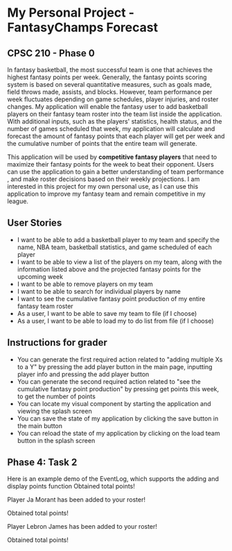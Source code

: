 # My Personal Project - FantasyChamps Forecast

## CPSC 210 - Phase 0

In fantasy basketball, the most successful team is one that achieves the highest fantasy points per week. Generally, 
the fantasy points scoring system is based on several quantitative measures, such as goals made, field throws made, 
assists, and blocks. However, team performance per week fluctuates depending on game schedules,
player injuries, and roster changes. My application will enable the fantasy user to add basketball players on their 
fantasy team 
roster into the team list inside the application. With additional inputs, such as the players' statistics, health 
status, and the number of games scheduled that week, 
my application will calculate and forecast the amount of fantasy points that each player will get per week and the
cumulative number of points that the entire team will generate. 

This application will be used by **competitive fantasy players** that need to maximize their fantasy points
for the week to beat their opponent. Users can use the application to gain a better understanding of team performance
, and make roster decisions based on their weekly projections. I am interested in this project for my own personal
use, as I can use this application to improve my fantasy team and remain competitive in my league.

## User Stories

- I want to be able to add a basketball player to my team and specify the name, NBA team, basketball statistics, and
game scheduled of each player
- I want to be able to view a list of the players on my team, along with the information listed above and the projected fantasy points 
for the upcoming week
- I want to be able to remove players on my team
- I want to be able to search for individual players by name
- I want to see the cumulative fantasy point production of my entire fantasy team roster
- As a user, I want to be able to save my team to file (if I choose)
- As a user, I want to be able to load my to do list from file (if I choose)

## Instructions for grader
- You can generate the first required action related to "adding multiple Xs to a Y" by pressing the add player button in the main page, inputting player info and pressing the add player button
- You can generate the second required action related to "see the cumulative fantasy point production" by pressing get points this week, to get the number of points
- You can locate my visual component by starting the application and viewing the splash screen
- You can save the state of my application by clicking the save button in the main button
- You can reload the state of my application by clicking on the load team button in the splash screen

## Phase 4: Task 2
Here is an example demo of the EventLog, which supports the adding and display points function
Obtained total points!

Player Ja Morant has been added to your roster!

Obtained total points!

Player Lebron James has been added to your roster!

Obtained total points!
